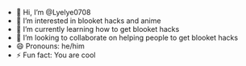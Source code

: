 - 👋 Hi, I’m @Lyelye0708
- 👀 I’m interested in blooket hacks and anime
- 🌱 I’m currently learning how to get blooket hacks
- 💞️ I’m looking to collaborate on helping people to get blooket hacks
- 😄 Pronouns: he/him
- ⚡ Fun fact: You are cool

<!---
Lyelye0708/Lyelye0708 is a ✨ special ✨ repository because its `README.md` (this file) appears on your GitHub profile.
You can click the Preview link to take a look at your changes.
--->
